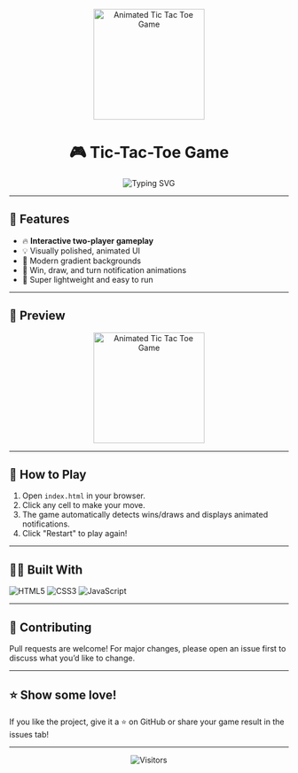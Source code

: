 <!-- Animated Tic-Tac-Toe Banner -->
<p align="center">
  <img src="https://commons.wikimedia.org/wiki/Special:FilePath/Tic-tac-toe-animated.gif" width="200" alt="Animated Tic Tac Toe Game"/>
</p>

<h1 align="center">🎮 Tic-Tac-Toe Game</h1>
<p align="center">
  <img src="https://readme-typing-svg.herokuapp.com?font=Fira+Code&size=24&pause=1000&width=450&lines=Play+your+favorite+classic+game;Sleek+UI+with+modern+design;Made+with+HTML+CSS+JS!" alt="Typing SVG" />
</p>

---

## 🌟 Features

- 🔥 **Interactive two-player gameplay**
- 💡 Visually polished, animated UI
- 🎨 Modern gradient backgrounds
- 🥇 Win, draw, and turn notification animations
- 🎲 Super lightweight and easy to run

---

## 🚀 Preview

<p align="center">
  <img src="https://commons.wikimedia.org/wiki/Special:FilePath/Tic-tac-toe-animated.gif" width="200" alt="Animated Tic Tac Toe Game"/>
</p>

---

## 🧩 How to Play

1. Open `index.html` in your browser.
2. Click any cell to make your move.
3. The game automatically detects wins/draws and displays animated notifications.
4. Click "Restart" to play again!

---

## 👨‍💻 Built With

![HTML5](https://img.shields.io/badge/-HTML5-orange?style=flat-square&logo=html5&logoColor=white)
![CSS3](https://img.shields.io/badge/-CSS3-blue?style=flat-square&logo=css3&logoColor=white)
![JavaScript](https://img.shields.io/badge/-JavaScript-yellow?style=flat-square&logo=javascript&logoColor=white)

---

## 🙌 Contributing

Pull requests are welcome! For major changes, please open an issue first to discuss what you’d like to change.

---

## ⭐️ Show some love!

If you like the project, give it a ⭐ on GitHub or share your game result in the issues tab!

---

<p align="center">
  <img src="https://komarev.com/ghpvc/?username=Sujal-3019&label=Project%20visitors&color=eb4d4b&style=flat" alt="Visitors"/>
</p>

